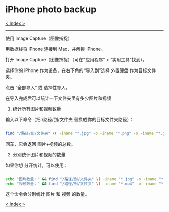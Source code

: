 # iPhone photo backup

[< Index >](/index.md)

---

使用 Image Capture（图像捕捉）

用数据线将 iPhone 连接到 Mac，并解锁 iPhone。

打开 Image Capture（图像捕捉）（可在“应用程序” > “实用工具”找到）。

选择你的 iPhone 作为设备，在右下角的“导入到”选择 外置硬盘 作为目标文件夹。

点击 “全部导入” 或 选择性导入。

在导入完成后可以统计一下文件夹里有多少图片和视频

1. 统计所有图片和视频数量

输入以下命令（把 /路径/到/文件夹 替换成你的目标文件夹路径）：

```bash

find "/路径/到/文件夹" \( -iname "*.jpg" -o -iname "*.png" -o -iname "*.gif" -o -iname "*.bmp" -o -iname "*.tiff" -o -iname "*.heic" -o -iname "*.mp4" -o -iname "*.mov" -o -iname "*.avi" -o -iname "*.mkv" -o -iname "*.flv" \) | wc -l

```

回车，它会返回 图片+视频的总数。

2. 分别统计图片和视频的数量

如果你想 分开统计，可以使用：

```bash

echo "图片数量：" && find "/路径/到/文件夹" \( -iname "*.jpg" -o -iname "*.png" -o -iname "*.gif" -o -iname "*.bmp" -o -iname "*.tiff" -o -iname "*.heic" \) | wc -l
echo "视频数量：" && find "/路径/到/文件夹" \( -iname "*.mp4" -o -iname "*.mov" -o -iname "*.avi" -o -iname "*.mkv" -o -iname "*.flv" \) | wc -l


```

这个命令会分别统计 图片 和 视频 的数量。

[< Index >](/index.md)